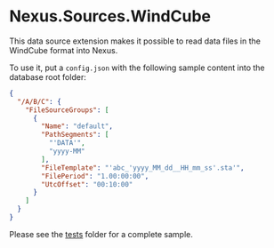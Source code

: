 # Nexus.Sources.WindCube

This data source extension makes it possible to read data files in the WindCube format into Nexus.

To use it, put a `config.json` with the following sample content into the database root folder:

```json
{
  "/A/B/C": {
    "FileSourceGroups": [
      {
        "Name": "default",
        "PathSegments": [
          "'DATA'",
          "yyyy-MM"
        ],
        "FileTemplate": "'abc_'yyyy_MM_dd__HH_mm_ss'.sta'",
        "FilePeriod": "1.00:00:00",
        "UtcOffset": "00:10:00"
      }
    ]
  }
}
```

Please see the [tests](tests/Nexus.Sources.WindCube.Tests) folder for a complete sample.